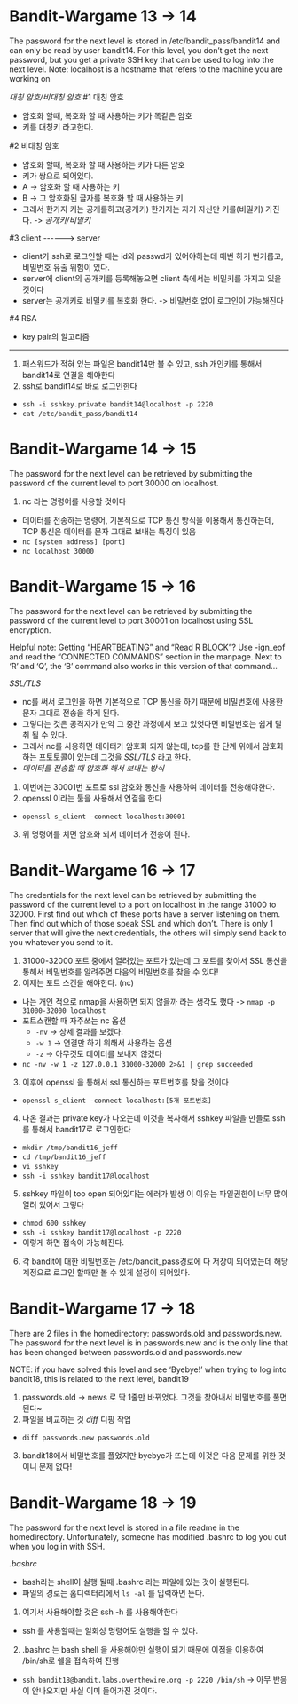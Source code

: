<h1>Bandit-Wargame 13 -> 14 </h1>
The password for the next level is stored in /etc/bandit_pass/bandit14 and can only be read by user bandit14. For this level, you don’t get the next password, but you get a private SSH key that can be used to log into the next level. Note: localhost is a hostname that refers to the machine you are working on

*대칭 암호/비대칭 암호*
#1 대칭 암호
 - 암호화 할때, 복호화 할 때 사용하는 키가 똑같은 암호
 - 키를 대칭키 라고한다.

#2 비대칭 암호
 - 암호화 할때, 복호화 할 때 사용하는 키가 다른 암호
 - 키가 쌍으로 되어있다.
 - A -> 암호화 할 때 사용하는 키
 - B -> 그 암호화된 글자를 복호화 할 때 사용하는 키
 - 그래서 한가지 키는 공개를하고(공개키) 한가지는 자기 자신만 키를(비밀키) 가진다.
  -> *공개키/비밀키*

#3 client ------> server
 - client가 ssh로 로그인할 때는 id와 passwd가 있어야하는데 매번 하기 번거롭고, 비밀번호 유출 위험이 있다.
 - server에 client의 공개키를 등록해놓으면 client 측에서는 비밀키를 가지고 있을 것이다
 - server는 공개키로 비밀키를 복호화 한다. -> 비밀번호 없이 로그인이 가능해진다
 
#4 RSA
 - key pair의 알고리즘

---
1. 패스워드가 적혀 있는 파일은 bandit14만 볼 수 있고, ssh 개인키를 통해서 bandit14로 연결을 해야한다
2. ssh로 bandit14로 바로 로그인한다
 - `ssh -i sshkey.private bandit14@localhost -p 2220`
 - `cat /etc/bandit_pass/bandit14`


<h1>Bandit-Wargame 14 -> 15 </h1>
The password for the next level can be retrieved by submitting the password of the current level to port 30000 on localhost.

1. nc 라는 명령어를 사용할 것이다
 - 데이터를 전송하는 명령어, 기본적으로 TCP 통신 방식을 이용해서 통신하는데, TCP 통신은 데이터를 문자 그대로 보내는 특징이 있음
 - `nc [system address] [port]`
 - `nc localhost 30000`

<h1>Bandit-Wargame 15 -> 16 </h1>
The password for the next level can be retrieved by submitting the password of the current level to port 30001 on localhost using SSL encryption.

Helpful note: Getting “HEARTBEATING” and “Read R BLOCK”? Use -ign_eof and read the “CONNECTED COMMANDS” section in the manpage. Next to ‘R’ and ‘Q’, the ‘B’ command also works in this version of that command…

*SSL/TLS*
 - nc를 써서 로그인을 하면 기본적으로 TCP 통신을 하기 때문에 비밀번호에 사용한 문자 그대로 전송을 하게 된다.
 - 그렇다는 것은 공격자가 만약 그 중간 과정에서 보고 있엇다면 비밀번호는 쉽게 탈취 될 수 있다.
 - 그래서 nc를 사용하면 데이터가 암호화 되지 않는데, tcp를 한 단계 위에서 암호화 하는 프토토콜이 있는데 그것을 *SSL/TLS* 라고 한다.
 - *데이터를 전송할 때 암호화 해서 보내는 방식*

1. 이번에는 30001번 포트로 ssl 암호화 통신을 사용하여 데이터를 전송해야한다.
2. openssl 이라는 툴을 사용해서 연결을 한다
 - `openssl s_client -connect localhost:30001`
3. 위 명령어를 치면 암호화 되서 데이터가 전송이 된다.


<h1>Bandit-Wargame 16 -> 17 </h1>
The credentials for the next level can be retrieved by submitting the password of the current level to a port on localhost in the range 31000 to 32000. First find out which of these ports have a server listening on them. Then find out which of those speak SSL and which don’t. There is only 1 server that will give the next credentials, the others will simply send back to you whatever you send to it.

1. 31000-32000 포트 중에서 열려있는 포트가 있는데 그 포트를 찾아서 SSL 통신을 통해서 비밀번호를 알려주면 다음의 비밀번호를 찾을 수 있다!
2. 이제는 포트 스캔을 해야한다. (nc)
 - 나는 개인 적으로 nmap을 사용하면 되지 않을까 라는 생각도 했다 -> `nmap -p 31000-32000 localhost`
 - 포트스캔할 때 자주쓰는 nc 옵션
   - `-nv` -> 상세 결과를 보겠다.
   - `-w 1` -> 연결만 하기 위해서 사용하는 옵션
   - `-z` -> 아무것도 데이터를 보내지 않겠다
 - `nc -nv -w 1 -z 127.0.0.1 31000-32000 2>&1 | grep succeeded`
3. 이후에 openssl 을 통해서 ssl 통신하는 포트번호를 찾을 것이다
 - `openssl s_client -connect localhost:[5개 포트번호]`
4. 나온 결과는 private key가 나오는데 이것을 복사해서 sshkey 파일을 만들로 ssh를 통해서 bandit17로 로그인한다
 - `mkdir /tmp/bandit16_jeff`
 - `cd /tmp/bandit16_jeff`
 - `vi sshkey`
 - `ssh -i sshkey bandit17@localhost`

5. sshkey 파일이 too open 되어있다는 에러가 발생 이 이유는 파일권한이 너무 많이 열려 있어서 그렇다
 - `chmod 600 sshkey`
 - `ssh -i sshkey bandit17@localhost -p 2220`
 - 이렇게 하면 접속이 가능해진다.
6. 각 bandit에 대한 비밀번호는 /etc/bandit_pass경로에 다 저장이 되어있는데 해당 계정으로 로그인 할때만 볼 수 있게 설정이 되어있다.


<h1>Bandit-Wargame 17 -> 18 </h1>
There are 2 files in the homedirectory: passwords.old and passwords.new. The password for the next level is in passwords.new and is the only line that has been changed between passwords.old and passwords.new

NOTE: if you have solved this level and see ‘Byebye!’ when trying to log into bandit18, this is related to the next level, bandit19

1. passwords.old -> news 로 딱 1줄만 바뀌었다. 그것을 찾아내서 비밀번호를 풀면 된다~
2. 파일을 비교하는 것 *diff* 디핑 작업
 - `diff passwords.new passwords.old`
3. bandit18에서 비밀번호를 풀었지만 byebye가 뜨는데 이것은 다음 문제를 위한 것이니 문제 없다!


<h1>Bandit-Wargame 18 -> 19 </h1>
The password for the next level is stored in a file readme in the homedirectory. Unfortunately, someone has modified .bashrc to log you out when you log in with SSH.

*.bashrc*
 - bash라는 shell이 실행 될때 .bashrc 라는 파일에 있는 것이 실행된다.
 - 파일의 경로는 홈디렉터리에서 `ls -al` 를 입력하면 뜬다.

1. 여기서 사용해야할 것은 ssh -h 를 사용해야한다
 - ssh 를 사용할때는 일회성 명령어도 실행을 할 수 있다.
2. .bashrc 는 bash shell 을 사용해야만 실행이 되기 때문에 이점을 이용하여 /bin/sh로 쉘을 접속하여 진행
 - `ssh bandit18@bandit.labs.overthewire.org -p 2220 /bin/sh` -> 아무 반응이 안나오지만 사실 이미 들어가진 것이다.
  
